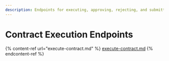 ```yaml
---
description: Endpoints for executing, approving, rejecting, and submitting p8e contracts
---
```


# Contract Execution Endpoints

{% content-ref url="execute-contract.md" %}
[execute-contract.md](execute-contract.md)
{% endcontent-ref %}
